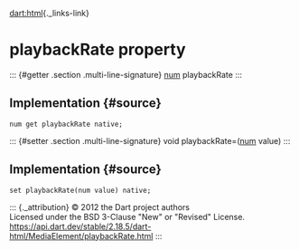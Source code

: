 [dart:html](../../dart-html/dart-html-library){._links-link}

playbackRate property
=====================

::: {#getter .section .multi-line-signature}
[num](../../dart-core/num-class) playbackRate
:::

Implementation {#source}
--------------

``` {.language-dart data-language="dart"}
num get playbackRate native;
```

::: {#setter .section .multi-line-signature}
void playbackRate=([num](../../dart-core/num-class) value)
:::

Implementation {#source}
--------------

``` {.language-dart data-language="dart"}
set playbackRate(num value) native;
```

::: {._attribution}
© 2012 the Dart project authors\
Licensed under the BSD 3-Clause \"New\" or \"Revised\" License.\
<https://api.dart.dev/stable/2.18.5/dart-html/MediaElement/playbackRate.html>
:::
